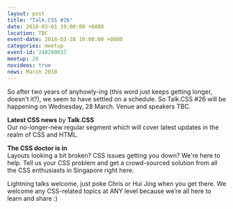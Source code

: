 ```yaml
---
layout: post
title: "Talk.CSS #26"
date: 2018-03-01 19:00:00 +0800
location: TBC
event-date: 2018-03-28 19:00:00 +0800
categories: meetup
event-id: 248280037
meetup: 26
novideos: true
news: March 2018
---
```

So after two years of anyhowly-ing (this word just keeps getting longer, doesn't it?), we seem to have settled on a schedule. So Talk.CSS #26 will be happening on Wednesday, 28 March. Venue and speakers TBC.

**Latest CSS news** by **Talk.CSS**  
Our no-longer-new regular segment which will cover latest updates in the realm of CSS and HTML.

**The CSS doctor is in**  
Layouts looking a bit broken? CSS issues getting you down? We're here to help. Tell us your CSS problem and get a crowd-sourced solution from all the CSS enthusiasts in Singapore right here.

Lightning talks welcome, just poke Chris or Hui Jing when you get there. We welcome any CSS-related topics at ANY level because we’re all here to learn and share :)
